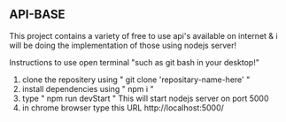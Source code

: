 API-BASE
------------------------

This project contains a variety of free to use api's available on internet & i will be doing the implementation of those using nodejs server!

Instructions to use
open terminal "such as git bash in your desktop!"
1.  clone the repositery  using " git clone  'repositary-name-here' "
2.  install dependencies  using " npm i "
3.  type " npm run devStart " This will start nodejs server on port 5000
4.  in chrome browser type this URL http://localhost:5000/

